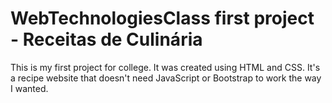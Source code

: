 # WebTechnologiesClass first project - Receitas de Culinária
This is my first project for college. It was created using HTML and CSS. It's a recipe website that doesn't need JavaScript or Bootstrap to work the way I wanted.
